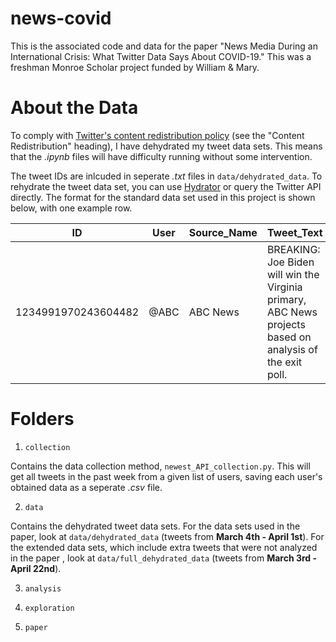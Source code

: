 # news-covid

This is the associated code and data for the paper "News Media During an International Crisis: What Twitter Data Says About COVID-19." 
This was a freshman Monroe Scholar project funded by William & Mary.

# About the Data

To comply with [Twitter's content redistribution policy](https://developer.twitter.com/en/developer-terms/agreement-and-policy) (see the "Content Redistribution" heading), I have dehydrated my tweet data sets. This means that the _.ipynb_ files will have difficulty running without some intervention. 

The tweet IDs are inlcuded in seperate _.txt_ files in `data/dehydrated_data`. To rehydrate the tweet data set, you can use [Hydrator](https://github.com/DocNow/hydrator) or query the Twitter API directly. The format for the standard data set used in this project is shown below, with one example row.

ID | User | Source_Name | Tweet_Text | Date_Time
--- | --- | --- | --- | --- | 
1234991970243604482 | @ABC | ABC News | BREAKING: Joe Biden will win the Virginia primary, ABC News projects based on analysis of the exit poll. | 2020-03-04 00:00:05

# Folders 

1. `collection`

Contains the data collection method, `newest_API_collection.py`. This will get all tweets in the past week from a given list of users, saving each user's obtained data as a seperate _.csv_ file.

2. `data`

Contains the dehydrated tweet data sets. For the data sets used in the paper, look at `data/dehydrated_data` (tweets from **March 4th - April 1st**). For the extended data sets, which include extra tweets that were not analyzed in the paper , look at `data/full_dehydrated_data` (tweets from **March 3rd - April 22nd**).

3. `analysis`

4. `exploration`

5. `paper`
